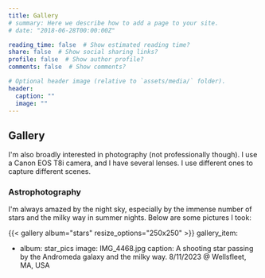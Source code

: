 ```yaml
---
title: Gallery
# summary: Here we describe how to add a page to your site.
# date: "2018-06-28T00:00:00Z"

reading_time: false  # Show estimated reading time?
share: false  # Show social sharing links?
profile: false  # Show author profile?
comments: false  # Show comments?

# Optional header image (relative to `assets/media/` folder).
header:
  caption: ""
  image: ""
---
```


## Gallery

I'm also broadly interested in photography (not professionally though). I use a Canon EOS T8i camera, and I have several lenses. I use different ones to capture different scenes.

### Astrophotography

I'm always amazed by the night sky, especially by the immense number of stars and the milky way in summer nights. Below are some pictures I took:

{{< gallery album="stars" resize_options="250x250" >}}
gallery_item:
  - album: star_pics
    image: IMG_4468.jpg
    caption: A shooting star passing by the Andromeda galaxy and the milky way. 8/11/2023 @ Wellsfleet, MA, USA
